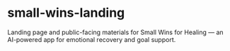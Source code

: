 # small-wins-landing
Landing page and public-facing materials for Small Wins for Healing — an AI-powered app for emotional recovery and goal support.
